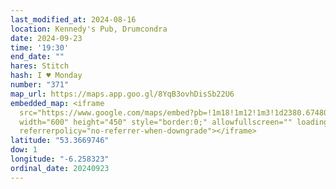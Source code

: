 ```yaml
---
last_modified_at: 2024-08-16
location: Kennedy's Pub, Drumcondra
date: 2024-09-23
time: '19:30'
end_date: ""
hares: Stitch
hash: I ♥ Monday
number: "371"
map_url: https://maps.app.goo.gl/8YqB3ovhDisSb22U6
embedded_map: <iframe
  src="https://www.google.com/maps/embed?pb=!1m18!1m12!1m3!1d2380.6748046692665!2d-6.2557481!3d53.3669746!2m3!1f0!2f0!3f0!3m2!1i1024!2i768!4f13.1!3m3!1m2!1s0x48670e658204c11b%3A0xe160eb7a273e8a79!2sKennedy&#39;s%20Pub!5e0!3m2!1sen!2sie!4v1726864006576!5m2!1sen!2sie"
  width="600" height="450" style="border:0;" allowfullscreen="" loading="lazy"
  referrerpolicy="no-referrer-when-downgrade"></iframe>
latitude: "53.3669746"
dow: 1
longitude: "-6.258323"
ordinal_date: 20240923
---
```

